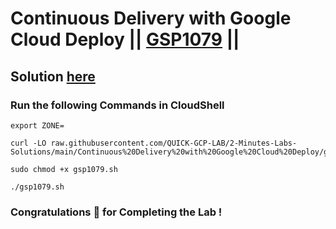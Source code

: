 # Continuous Delivery with Google Cloud Deploy || [GSP1079](https://www.cloudskillsboost.google/focuses/52828?parent=catalog) ||

## Solution [here](https://youtu.be/M_a7ckaUpcg)

### Run the following Commands in CloudShell

```
export ZONE=
```
```
curl -LO raw.githubusercontent.com/QUICK-GCP-LAB/2-Minutes-Labs-Solutions/main/Continuous%20Delivery%20with%20Google%20Cloud%20Deploy/gsp1079.sh

sudo chmod +x gsp1079.sh

./gsp1079.sh
```

### Congratulations 🎉 for Completing the Lab !